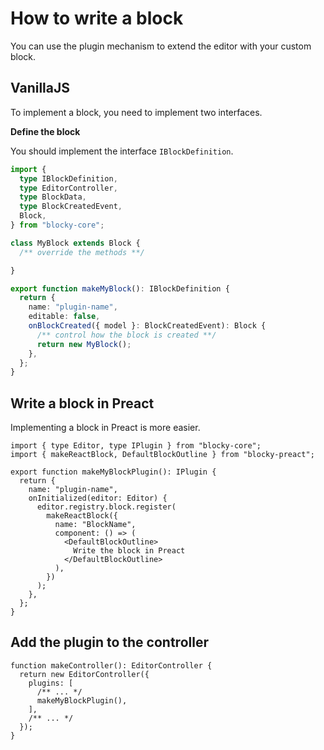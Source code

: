 
# How to write a block

You can use the plugin mechanism to extend the editor with
your custom block.

##  VanillaJS

To implement a block, you need to implement two interfaces.

**Define the block**

You should implement the interface `IBlockDefinition`.


```typescript
import {
  type IBlockDefinition,
  type EditorController,
  type BlockData,
  type BlockCreatedEvent,
  Block,
} from "blocky-core";

class MyBlock extends Block {
  /** override the methods **/

}

export function makeMyBlock(): IBlockDefinition {
  return {
    name: "plugin-name",
    editable: false,
    onBlockCreated({ model }: BlockCreatedEvent): Block {
      /** control how the block is created **/
      return new MyBlock();
    },
  };
}
```

## Write a block in Preact

Implementing a block in Preact is more easier.

```tsx
import { type Editor, type IPlugin } from "blocky-core";
import { makeReactBlock, DefaultBlockOutline } from "blocky-preact";

export function makeMyBlockPlugin(): IPlugin {
  return {
    name: "plugin-name",
    onInitialized(editor: Editor) {
      editor.registry.block.register(
        makeReactBlock({
          name: "BlockName",
          component: () => (
            <DefaultBlockOutline>
              Write the block in Preact
            </DefaultBlockOutline>
          ),
        })
      );
    },
  };
}

```

## Add the plugin to the controller

```tsx
function makeController(): EditorController {
  return new EditorController({
    plugins: [
      /** ... */
      makeMyBlockPlugin(),
    ],
    /** ... */
  });
}
```
